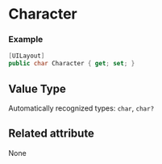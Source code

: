 # Character

### Example
```csharp
[UILayout]
public char Character { get; set; }
```

## Value Type

Automatically recognized types: `char`, `char?`

## Related attribute

None